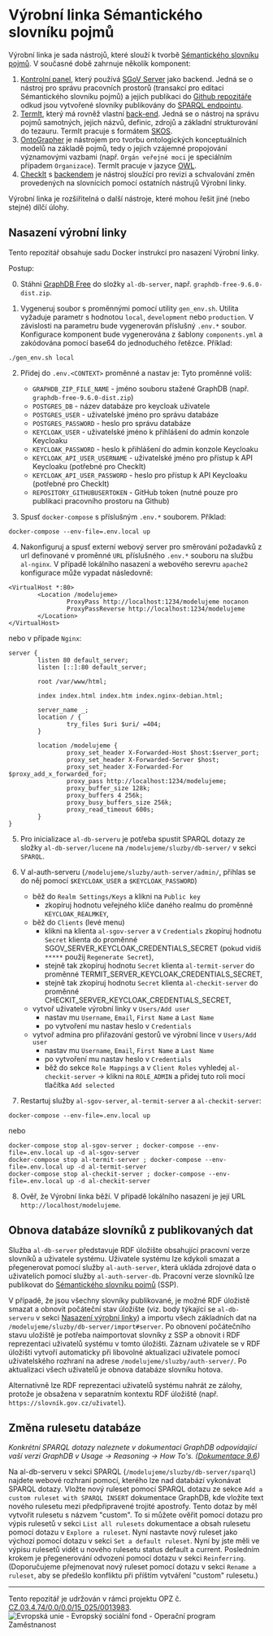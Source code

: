 # Výrobní linka Sémantického slovníku pojmů

Výrobní linka je sada nástrojů, které slouží k tvorbě [Sémantického slovníku pojmů](https://xn--slovnk-7va.gov.cz/). V současné době zahrnuje několik komponent:

1. [Kontrolní panel](https://github.com/opendata-mvcr/mission-control), který používá [SGoV Server](https://github.com/opendata-mvcr/sgov) jako backend. Jedná se o nástroj pro správu pracovních prostorů (transakcí pro editaci Sémantického slovníku pojmů) a jejich publikaci do [Github repozitáře](https://github.com/opendata-mvcr/ssp) odkud jsou vytvořené slovníky publikovány do [SPARQL endpointu](https://xn--slovnk-7va.gov.cz/sparql).
2. [TermIt](https://github.com/opendata-mvcr/termit-ui), který má rovněž vlastní [back-end](https://github.com/opendata-mvcr/termit). Jedná se o nástroj na správu pojmů samotných, jejich názvů, definic, zdrojů a základní strukturování do tezauru. TermIt pracuje s formátem [SKOS](https://www.w3.org/TR/skos-reference/).
3. [OntoGrapher](https://github.com/opendata-mvcr/ontographer) je nástrojem pro tvorbu ontologických konceptuálních modelů na základě pojmů, tedy o jejich vzájemné propojování významovými vazbami (např. `Orgán veřejné moci` je speciálním případem `Organizace`). TermIt pracuje v jazyce [OWL](https://www.w3.org/TR/2012/REC-owl2-overview-20121211/#).
4. [CheckIt]() s [backendem]() je nástroj sloužící pro revizi a schvalování změn provedených na slovnícich pomocí ostatních nástrujů Výrobní linky.

Výrobní linka je rozšiřitelná o další nástroje, které mohou řešit jiné (nebo stejné) dílčí úlohy.

## Nasazení výrobní linky

Tento repozitář obsahuje sadu Docker instrukcí pro nasazení Výrobní linky.

Postup:

0. Stáhni [GraphDB Free](https://graphdb.ontotext.com) do složky `al-db-server`, např. `graphdb-free-9.6.0-dist.zip`.

1. Vygeneruj soubor s proměnnými pomocí utility `gen_env.sh`. Utilita vyžaduje parametr s hodnotou `local`, `development` nebo `production`. V závislosti na parametru bude vygenerován příslušný `.env.*` soubor. Konfigurace komponent bude vygenerována z šablony `components.yml` a zakódována pomocí base64 do jednoduchého řetězce. Příklad:

```
./gen_env.sh local
```

2. Přidej do `.env.<CONTEXT>` proměnné a nastav je:
   Tyto proměnné volíš:

   - `GRAPHDB_ZIP_FILE_NAME` - jméno souboru stažené GraphDB (např. `graphdb-free-9.6.0-dist.zip`)
   - `POSTGRES_DB` - název databáze pro keycloak uživatele
   - `POSTGRES_USER` - uživatelské jméno pro správu databáze
   - `POSTGRES_PASSWORD` - heslo pro správu databáze
   - `KEYCLOAK_USER` - uživatelské jméno k přihlášení do admin konzole Keycloaku
   - `KEYCLOAK_PASSWORD` - heslo k přihlášení do admin konzole Keycloaku
   - `KEYCLOAK_API_USER_USERNAME` - uživatelské jméno pro přístup k API Keycloaku (potřebné pro CheckIt)
   - `KEYCLOAK_API_USER_PASSWORD` - heslo pro přístup k API Keycloaku (potřebné pro CheckIt)
   - `REPOSITORY_GITHUBUSERTOKEN` - GitHub token (nutné pouze pro publikaci pracovního prostoru na Github)

3. Spusť `docker-compose` s příslušným `.env.*` souborem. Příklad:

```
docker-compose --env-file=.env.local up
```

4. Nakonfiguruj a spusť externí webový server pro směrování požadavků z url definované v proměnné `URL` příslušného `.env.*` souboru 
na službu `al-nginx`. V případě lokálního nasazení a webového serevru `apache2` konfigurace může vypadat následovně:
```
<VirtualHost *:80>
        <Location /modelujeme>
                ProxyPass http://localhost:1234/modelujeme nocanon
                ProxyPassReverse http://localhost:1234/modelujeme
        </Location>
</VirtualHost>
 ```

nebo v případe `Nginx`:

```
server {
        listen 80 default_server;
        listen [::]:80 default_server;

        root /var/www/html;

        index index.html index.htm index.nginx-debian.html;

        server_name _;
        location / {
                try_files $uri $uri/ =404;
        }

        location /modelujeme {
                proxy_set_header X-Forwarded-Host $host:$server_port;
                proxy_set_header X-Forwarded-Server $host;
                proxy_set_header X-Forwarded-For $proxy_add_x_forwarded_for;
                proxy_pass http://localhost:1234/modelujeme;
                proxy_buffer_size 128k;
                proxy_buffers 4 256k;
                proxy_busy_buffers_size 256k;
                proxy_read_timeout 600s;
        }
}
```

5. Pro inicializace `al-db-serveru` je potřeba spustit SPARQL dotazy ze složky `al-db-server/lucene` na `/modelujeme/sluzby/db-server/` v sekci `SPARQL`.

6. V al-auth-serveru (`/modelujeme/sluzby/auth-server/admin/`, přihlas se do něj pomocí `$KEYCLOAK_USER` a
`$KEYCLOAK_PASSWORD`)

   - běž do `Realm Settings/Keys` a klikni na `Public key`
     - zkopíruj hodnotu veřejného klíče daného realmu do proměnné `KEYCLOAK_REALMKEY`,
   - běž do `Clients` (levé menu)
     - klikni na klienta `al-sgov-server` a v `Credentials` zkopíruj hodnotu `Secret` klienta do proměnné SGOV_SERVER_KEYCLOAK_CREDENTIALS_SECRET (pokud vidíš `*****` použij `Regenerate Secret`), 
     - stejně tak zkopíruj hodnotu `Secret` klienta `al-termit-server` do proměnné TERMIT_SERVER_KEYCLOAK_CREDENTIALS_SECRET,
     - stejně tak zkopíruj hodnotu `Secret` klienta `al-checkit-server` do proměnné CHECKIT_SERVER_KEYCLOAK_CREDENTIALS_SECRET,
   - vytvoř uživatele výrobní linky v `Users/Add user`
     - nastav mu `Username`, `Email`, `First Name` a `Last Name`
     - po vytvoření mu nastav heslo v `Credentials`
   - vytvoř admina pro přiřazování gestorů ve výrobní lince v `Users/Add user`
     - nastav mu `Username`, `Email`, `First Name` a `Last Name`
     - po vytvoření mu nastav heslo v `Credentials`
     - běž do sekce `Role Mappings` a v `Client Roles` vyhledej `al-checkit-server` -> klikni na `ROLE_ADMIN` a přidej tuto roli mocí tlačítka `Add selected`

7. Restartuj služby `al-sgov-server`, `al-termit-server` a `al-checkit-server`:

```
docker-compose --env-file=.env.local up
```

nebo 

```
docker-compose stop al-sgov-server ; docker-compose --env-file=.env.local up -d al-sgov-server
docker-compose stop al-termit-server ; docker-compose --env-file=.env.local up -d al-termit-server
docker-compose stop al-checkit-server ; docker-compose --env-file=.env.local up -d al-checkit-server
```

8. Ověř, že Výrobní linka běží. V případě lokálního nasazení je její URL `http://localhost/modelujeme`.

## Obnova databáze slovníků z publikovaných dat

Služba `al-db-server` představuje RDF úložište obsahující pracovní verze slovníků a uživatele systému. Uživatele systému lze kdykoli smazat a přegenerovat pomocí služby `al-auth-server`, která ukláda zdrojové data o uživatelích pomocí služby `al-auth-server-db`. Pracovní verze slovníků lze publikovat do [Sémantického slovníku pojmů](https://xn--slovnk-7va.gov.cz/) (SSP). 

V případě, že jsou všechny slovníky publikované, je možné RDF úložistě smazat a obnovit počáteční stav úložište (viz. body týkající se `al-db-serveru` v sekci [Nasazení výrobní linky](https://github.com/opendata-mvcr/sgov-assembly-line/edit/main/README.md#nasazen%C3%AD-v%C3%BDrobn%C3%AD-linky)) a importu všech základních dat na `/modelujeme/sluzby/db-server/import#server`. Po obnovení počátečního stavu uložiště je potřeba naimportovat slovníky z SSP a obnovit i RDF reprezentaci uživatelů systému v tomto úložišti. Záznam uživatele se v RDF úložišti vytvoří automaticky při libovolné aktualizaci uživatele pomocí uživatelského rozhraní na adrese `/modelujeme/sluzby/auth-server/`. Po aktualizaci všech uživatelů je obnova databáze slovníku hotova. 

Alternativně lze RDF reprezentaci uživatelů systému nahrát ze zálohy, protože je obsažena v separatním kontextu RDF úložiště (např. `https://slovník.gov.cz/uživatel`).

## Změna rulesetu databáze

*Konkrétní SPARQL dotazy naleznete v dokumentaci GraphDB odpovídající vaší verzi GraphDB v Usage -> Reasoning -> How To's. ([Dokumentace 9.6](https://graphdb.ontotext.com/documentation/9.6/standard/reasoning.html#how-to-s))*

Na al-db-serveru v sekci SPARQL (`/modelujeme/sluzby/db-server/sparql`) najdete webové rozhraní pomocí, kterého lze nad databází vykonávat SPARQL dotazy. Vložte nový ruleset pomocí SPARQL dotazu ze sekce `Add a custom ruleset with SPARQL INSERT` dokumentace GraphDB, kde vložíte text nového rulesetu mezi předpřipravené trojité apostrofy. Tento dotaz by měl vytvořit rulesetu s názvem "custom". To si můžete ověřit pomocí dotazu pro výpis rulesetů v sekci `List all rulesets` dokumentace a obsah rulesetu pomocí dotazu v `Explore a ruleset`. Nyní nastavte nový ruleset jako výchozí pomocí dotazu v sekci `Set a default ruleset`. Nyní by jste měli ve výpisu rulesetů vidět u nového rulesetu status default a current. Posledním krokem je přegenerování odvození pomocí dotazu v sekci `Reinferring`. (Doporučujeme přejmenovat nový ruleset pomocí dotazu v sekci `Rename a ruleset`, aby se předešlo konfliktu při příštím vytváření "custom" rulesetu.)

---
Tento repozitář je udržován v rámci projektu OPZ č. [CZ.03.4.74/0.0/0.0/15_025/0013983](https://esf2014.esfcr.cz/PublicPortal/Views/Projekty/Public/ProjektDetailPublicPage.aspx?action=get&datovySkladId=F5E162B2-15EC-4BBE-9ABD-066388F3D412).
![Evropská unie - Evropský sociální fond - Operační program Zaměstnanost](https://data.gov.cz/images/ozp_logo_cz.jpg)
